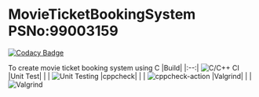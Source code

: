 # MovieTicketBookingSystem PSNo:99003159

[![Codacy Badge](https://api.codacy.com/project/badge/Grade/da24e43362ef476481d045293d1f726a)](https://app.codacy.com/gh/99003159/MovieTicketBookingSystem?utm_source=github.com&utm_medium=referral&utm_content=99003159/MovieTicketBookingSystem&utm_campaign=Badge_Grade)

To create movie ticket booking system using C
|Build|
|:--:|
![C/C++ CI](https://github.com/stepin104679/MovieTicketBookingSystem/workflows/C/C++%20CI/badge.svg?branch=main)
|Unit Test|
| |
![Unit Testing](https://github.com/stepin104679/MovieTicketBookingSystem/workflows/Unit%20Testing/badge.svg?branch=main)
|cppcheck|
| |
![cppcheck-action](https://github.com/stepin104679/MovieTicketBookingSystem/workflows/cppcheck-action/badge.svg?branch=main)
|Valgrind|
| |
![Valgrind](https://github.com/stepin104679/MovieTicketBookingSystem/workflows/Valgrind/badge.svg?branch=main)


